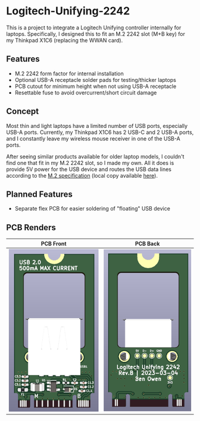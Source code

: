 # Logitech-Unifying-2242

This is a project to integrate a Logitech Unifying controller internally for laptops.  Specifically, I designed this to fit an M.2 2242 slot (M+B key) for my Thinkpad X1C6 (replacing the WWAN card).

## Features
- M.2 2242 form factor for internal installation
- Optional USB-A receptacle solder pads for testing/thicker laptops
- PCB cutout for minimum height when not using USB-A receptacle
- Resettable fuse to avoid overcurrent/short circuit damage

## Concept

Most thin and light laptops have a limited number of USB ports, especially USB-A ports.  Currently, my Thinkpad X1C6 has 2 USB-C and 2 USB-A ports, and I constantly leave my wireless mouse receiver in one of the USB-A ports.

After seeing similar products available for older laptop models, I couldn't find one that fit in my M.2 2242 slot, so I made my own.  All it does is provide 5V power for the USB device and routes the USB data lines according to the [M.2 specification](https://pcisig.com/specifications/pciexpress/M.2_Specification/) (local copy available [here](docs/SPEC_PCIe-M.2-Rev1.0.pdf)).

## Planned Features
- Separate flex PCB for easier soldering of "floating" USB device

## PCB Renders

|PCB Front|PCB Back|
|---------|--------|
|![PCB front](docs/Render_FRONT.png)|![PCB back](docs/Render_BACK.png)|